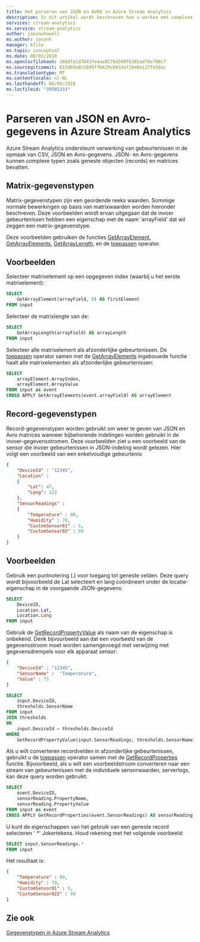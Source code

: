 ```yaml
---
title: Het parseren van JSON en AVRO in Azure Stream Analytics
description: In dit artikel wordt beschreven hoe u werken met complexe gegevenstypen zoals matrices, JSON, opgemaakt CSV-gegevens.
services: stream-analytics
ms.service: stream-analytics
author: jasonwhowell
ms.author: jasonh
manager: kfile
ms.topic: conceptual
ms.date: 08/03/2018
ms.openlocfilehash: 208dfd1d78437e4ae8270d599f6365ad70a708c7
ms.sourcegitcommit: 615403e8c5045ff6629c0433ef19e8e127fe58ac
ms.translationtype: MT
ms.contentlocale: nl-NL
ms.lasthandoff: 08/06/2018
ms.locfileid: "39581333"
---
```

# <a name="parse-json-and-avro-data-in-azure-stream-analytics"></a>Parseren van JSON en Avro-gegevens in Azure Stream Analytics

Azure Stream Analytics ondersteunt verwerking van gebeurtenissen in de opmaak van CSV, JSON en Avro-gegevens. JSON- en Avro-gegevens kunnen complexe typen zoals geneste objecten (records) en matrices bevatten. 
  
## <a name="array-data-types"></a>Matrix-gegevenstypen  
Matrix-gegevenstypen zijn een geordende reeks waarden. Sommige normale bewerkingen op basis van matrixwaarden worden hieronder beschreven. Deze voorbeelden wordt ervan uitgegaan dat de invoer gebeurtenissen hebben een eigenschap met de naam 'arrayField' dat wil zeggen een matrix-gegevenstype.

Deze voorbeelden gebruiken de functies [GetArrayElement](https://msdn.microsoft.com/azure/stream-analytics/reference/getarrayelement-azure-stream-analytics), [GetArrayElements](https://msdn.microsoft.com/azure/stream-analytics/reference/getarrayelements-azure-stream-analytics), [GetArrayLength](https://msdn.microsoft.com/azure/stream-analytics/reference/getarraylength-azure-stream-analytics), en de [toepassen](https://msdn.microsoft.com/azure/stream-analytics/reference/apply-azure-stream-analytics) operator.

## <a name="examples"></a>Voorbeelden  
 Selecteer matrixelement op een opgegeven index (waarbij u het eerste matrixelement):  
  
```SQL 
SELECT   
    GetArrayElement(arrayField, 0) AS firstElement  
FROM input  
```  
  
 Selecteer de matrixlengte van de:  
  
```SQL  
SELECT   
    GetArrayLength(arrayField) AS arrayLength  
FROM input  
```  
  
Selecteer alle matrixelement als afzonderlijke gebeurtenissen. De [toepassen](https://msdn.microsoft.com/azure/stream-analytics/reference/apply-azure-stream-analytics) operator samen met de [GetArrayElements](https://msdn.microsoft.com/azure/stream-analytics/reference/getarrayelements-azure-stream-analytics) ingebouwde functie haalt alle matrixelementen als afzonderlijke gebeurtenissen:  
  
```SQL  
SELECT   
    arrayElement.ArrayIndex,  
    arrayElement.ArrayValue  
FROM input as event  
CROSS APPLY GetArrayElements(event.arrayField) AS arrayElement  
```  
  
## <a name="record-data-types"></a>Record-gegevenstypen  
Record-gegevenstypen worden gebruikt om weer te geven van JSON en Avro matrices wanneer bijbehorende indelingen worden gebruikt in de invoer-gegevensstromen. Deze voorbeelden ziet u een voorbeeld van de sensor die invoer gebeurtenissen in JSON-indeling wordt gelezen. Hier volgt een voorbeeld van een enkelvoudige gebeurtenis:
  
```json  
{  
    "DeviceId" : "12345",  
    "Location" : 
    {
        "Lat": 47,
        "Long": 122 
    },  
    "SensorReadings" :  
    {  
        "Temperature" : 80,  
        "Humidity" : 70,  
        "CustomSensor01" : 5,  
        "CustomSensor02" : 99  
    }  
}  
```  
  
## <a name="examples"></a>Voorbeelden  
Gebruik een puntnotering (.) voor toegang tot geneste velden. Deze query wordt bijvoorbeeld de Lat selecteert en lang coördineert onder de locatie-eigenschap in de voorgaande JSON-gegevens: 
  
```SQL  
SELECT  
    DeviceID,  
    Location.Lat,  
    Location.Long  
FROM input  
```  

Gebruik de [GetRecordPropertyValue](https://msdn.microsoft.com/azure/stream-analytics/reference/getrecordpropertyvalue-azure-stream-analytics) als naam van de eigenschap is onbekend. Denk bijvoorbeeld aan dat een voorbeeld van de gegevensstroom moet worden samengevoegd met verwijzing met gegevensdrempels voor elk apparaat sensor:  

```json  
{  
    "DeviceId" : "12345",  
    "SensorName" :  "Temperature",
    "Value" : 75
}  
```  
  
```SQL  
SELECT  
    input.DeviceID,  
    thresholds.SensorName  
FROM input  
JOIN thresholds  
ON  
    input.DeviceId = thresholds.DeviceId  
WHERE  
    GetRecordPropertyValue(input.SensorReadings, thresholds.SensorName) > thresholds.Value  
```  
  
Als u wilt converteren recordvelden in afzonderlijke gebeurtenissen, gebruikt u de [toepassen](https://msdn.microsoft.com/azure/stream-analytics/reference/apply-azure-stream-analytics) operator samen met de [GetRecordProperties](https://msdn.microsoft.com/azure/stream-analytics/reference/getrecordproperties-azure-stream-analytics) functie. Bijvoorbeeld, als u wilt een voorbeeldstroom converteren naar een stream van gebeurtenissen met de individuele sensorwaarden, serverlogs, kan deze query worden gebruikt:  
  
```SQL  
SELECT   
    event.DeviceID,  
    sensorReading.PropertyName,  
    sensorReading.PropertyValue  
FROM input as event  
CROSS APPLY GetRecordProperties(event.SensorReadings) AS sensorReading  
```  

U kunt de eigenschappen van het gebruik van een geneste record selecteren ' *' Jokertekens. Houd rekening met het volgende voorbeeld:  

```SQL  
SELECT input.SensorReadings.*  
FROM input  
```  

Het resultaat is:  

```json  
{  
    "Temperature" : 80,  
    "Humidity" : 70,  
    "CustomSensor01" : 5,  
    "CustomSensor022" : 99  
}  
```  
  
## <a name="see-also"></a>Zie ook  
 [Gegevenstypen in Azure Stream Analytics](https://msdn.microsoft.com/azure/stream-analytics/reference/data-types-azure-stream-analytics)  
